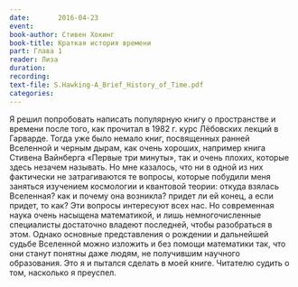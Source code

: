```yaml
---
date:		2016-04-23
event:
book-author: Стивен Хокинг
book-title:	Краткая история времени
part: Глава 1
reader: Лиза
duration:
recording:
text-file: S.Hawking-A_Brief_History_of_Time.pdf
categories:
---
```

Я решил попробовать написать популярную книгу о пространстве и времени после того, как прочитал в 1982 г. курс Лёбовских лекций в Гарварде. Тогда уже было немало книг, посвященных ранней Вселенной и черным дырам, как очень хороших, например книга Стивена Вайнберга «Первые три минуты», так и очень плохих, которые здесь незачем называть. Но мне казалось, что ни в одной из них фактически не затрагиваются те вопросы, которые побудили меня заняться изучением космологии и квантовой теории: откуда взялась Вселенная? как и почему она возникла? придет ли ей конец, а если придет, то как? Эти вопросы интересуют всех нас. Но современная наука очень насыщена математикой, и лишь немногочисленные специалисты достаточно владеют последней, чтобы разобраться в этом. Однако основные представления о рождении и дальнейшей судьбе Вселенной можно изложить и без помощи математики так, что они станут понятны даже людям, не получившим научного образования. Это я и пытался сделать в моей книге. Читателю судить о том, насколько я преуспел.
